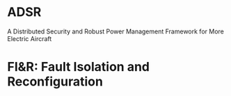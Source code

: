 # ADSR
A Distributed Security and Robust Power Management Framework for More Electric Aircraft
# FI&R: Fault Isolation and Reconfiguration
